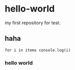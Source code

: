 # hello-world
my first repository for test.
## haha

`
for i in items
  console.log(i)
`
### hello world
